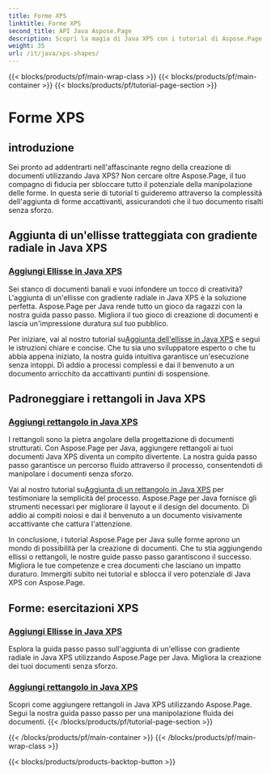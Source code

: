 ```yaml
---
title: Forme XPS
linktitle: Forme XPS
second_title: API Java Aspose.Page
description: Scopri la magia di Java XPS con i tutorial di Aspose.Page! Aggiungi facilmente ellissi e rettangoli accattivanti. Migliora la creazione di documenti con le nostre guide passo passo.
weight: 35
url: /it/java/xps-shapes/
---
```


{{< blocks/products/pf/main-wrap-class >}}
{{< blocks/products/pf/main-container >}}
{{< blocks/products/pf/tutorial-page-section >}}

# Forme XPS

## introduzione

Sei pronto ad addentrarti nell'affascinante regno della creazione di documenti utilizzando Java XPS? Non cercare oltre Aspose.Page, il tuo compagno di fiducia per sbloccare tutto il potenziale della manipolazione delle forme. In questa serie di tutorial ti guideremo attraverso la complessità dell'aggiunta di forme accattivanti, assicurandoti che il tuo documento risalti senza sforzo.

## Aggiunta di un'ellisse tratteggiata con gradiente radiale in Java XPS

### [Aggiungi Ellisse in Java XPS](./add-ellipse/)

Sei stanco di documenti banali e vuoi infondere un tocco di creatività? L'aggiunta di un'ellisse con gradiente radiale in Java XPS è la soluzione perfetta. Aspose.Page per Java rende tutto un gioco da ragazzi con la nostra guida passo passo. Migliora il tuo gioco di creazione di documenti e lascia un'impressione duratura sul tuo pubblico.

 Per iniziare, vai al nostro tutorial su[Aggiunta dell'ellisse in Java XPS](./add-ellipse/) e segui le istruzioni chiare e concise. Che tu sia uno sviluppatore esperto o che tu abbia appena iniziato, la nostra guida intuitiva garantisce un'esecuzione senza intoppi. Dì addio a processi complessi e dai il benvenuto a un documento arricchito da accattivanti puntini di sospensione.

## Padroneggiare i rettangoli in Java XPS

### [Aggiungi rettangolo in Java XPS](./add-rectangle/)

I rettangoli sono la pietra angolare della progettazione di documenti strutturati. Con Aspose.Page per Java, aggiungere rettangoli ai tuoi documenti Java XPS diventa un compito divertente. La nostra guida passo passo garantisce un percorso fluido attraverso il processo, consentendoti di manipolare i documenti senza sforzo.

Vai al nostro tutorial su[Aggiunta di un rettangolo in Java XPS](./add-rectangle/) per testimoniare la semplicità del processo. Aspose.Page per Java fornisce gli strumenti necessari per migliorare il layout e il design del documento. Dì addio ai compiti noiosi e dai il benvenuto a un documento visivamente accattivante che cattura l'attenzione.

In conclusione, i tutorial Aspose.Page per Java sulle forme aprono un mondo di possibilità per la creazione di documenti. Che tu stia aggiungendo ellissi o rettangoli, le nostre guide passo passo garantiscono il successo. Migliora le tue competenze e crea documenti che lasciano un impatto duraturo. Immergiti subito nei tutorial e sblocca il vero potenziale di Java XPS con Aspose.Page.
## Forme: esercitazioni XPS
### [Aggiungi Ellisse in Java XPS](./add-ellipse/)
Esplora la guida passo passo sull'aggiunta di un'ellisse con gradiente radiale in Java XPS utilizzando Aspose.Page per Java. Migliora la creazione dei tuoi documenti senza sforzo.
### [Aggiungi rettangolo in Java XPS](./add-rectangle/)
Scopri come aggiungere rettangoli in Java XPS utilizzando Aspose.Page. Segui la nostra guida passo passo per una manipolazione fluida dei documenti.
{{< /blocks/products/pf/tutorial-page-section >}}

{{< /blocks/products/pf/main-container >}}
{{< /blocks/products/pf/main-wrap-class >}}

{{< blocks/products/products-backtop-button >}}
